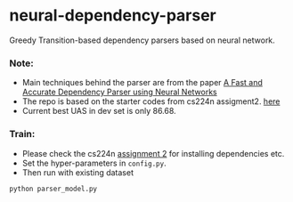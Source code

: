 # neural-dependency-parser
Greedy Transition-based dependency parsers based on neural network. 

### Note:
* Main techniques behind the parser are from the paper [A Fast and Accurate Dependency Parser using Neural Networks](http://cs.stanford.edu/people/danqi/papers/emnlp2014.pdf)
* The repo is based on the starter codes from cs224n assigment2. [here](http://web.stanford.edu/class/cs224n/assignment2/assignment2.zip)
* Current best UAS in dev set is only 86.68.

### Train:
* Please check the cs224n [assignment 2](http://web.stanford.edu/class/cs224n/assignment2/index.html) for installing dependencies etc.
* Set the hyper-parameters in `config.py`.
* Then run with existing dataset
```shell
python parser_model.py
```
